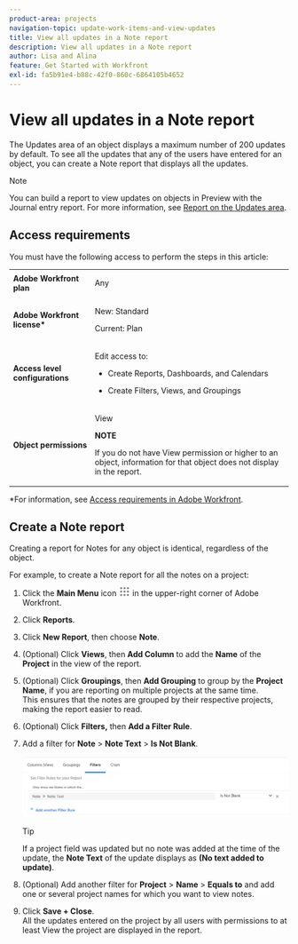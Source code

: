 ```yaml
---
product-area: projects
navigation-topic: update-work-items-and-view-updates
title: View all updates in a Note report
description: View all updates in a Note report
author: Lisa and Alina
feature: Get Started with Workfront
exl-id: fa5b91e4-b88c-42f0-860c-6864105b4652
---
```

# View all updates in a Note report

<!--
<p data-mc-conditions="QuicksilverOrClassic.Draft mode">(NOTE: Alina: ***This is a report and it is in the Getting Started/ Updates section because I think it makes more sense to be in this area, where people want to view updates. - added this to this section from Reporting on 7/3/2018 ) </p>
-->

The Updates area of an object displays a maximum number of 200 updates by default. To see all the updates that any of the users have entered for an object, you can create a Note report that displays all the updates.

>[!NOTE]
>
>You can build a report to view updates on objects in Preview with the Journal entry report. For more information, see [Report on the Updates area](../../reports-and-dashboards/reports/creating-and-managing-reports/create-journal-entry-report.md).

## Access requirements

You must have the following access to perform the steps in this article:

<table style="table-layout:auto"> 
 <col> 
 </col> 
 <col> 
 </col> 
 <tbody> 
  <tr> 
   <td role="rowheader"><strong>Adobe Workfront plan</strong></td> 
   <td> <p>Any</p> </td> 
  </tr> 
  <tr> 
   <td role="rowheader"><strong>Adobe Workfront license*</strong></td> 
   <td> <p>New: Standard </p>
   <p>Current: Plan</p> </td> 
  </tr> 
  <tr> 
   <td role="rowheader"><strong>Access level configurations</strong></td> 
   <td> <p>Edit access to:</p> 
    <ul> 
     <li> <p>Create Reports, Dashboards, and Calendars</p> </li> 
     <li> <p>Create Filters, Views, and Groupings</p> </li> 
    </ul> </td> 
  </tr> 
  <tr> 
   <td role="rowheader"><strong>Object permissions</strong></td> 
   <td> <p>View</p> <p><b>NOTE</b></p>
   <p>If you do not have View permission or higher to an object, information for that object does not display in the report.</p>  </td> 
  </tr> 
 </tbody> 
</table>

*For information, see [Access requirements in Adobe Workfront](/help/quicksilver/administration-and-setup/add-users/access-levels-and-object-permissions/access-level-requirements-in-documentation.md). 

## Create a Note report

Creating a report for Notes for any object is identical, regardless of the object.

For example, to create a Note report for all the notes on a project:

1. Click the **Main Menu** icon ![](assets/main-menu-icon.png) in the upper-right corner of Adobe Workfront.

1. Click&nbsp;**Reports**.
1. Click **New Report**, then choose&nbsp;**Note**.

1. (Optional) Click **Views**, then **Add Column** to add the **Name** of the **Project** in the view of the report.&nbsp;

1. (Optional) Click **Groupings**, then **Add Grouping** to group by the **Project Name**, if you are reporting on multiple projects at the same time.  
   This ensures that the notes are grouped by their respective projects, making the report easier to read.&nbsp;

1. (Optional) Click **Filters,** then **Add a Filter Rule**.
1. Add a filter for **Note** > **Note Text** > **Is Not Blank**.

   ![](assets/note-note-text-not-blank-filter.png)

   >[!TIP]
   >
   >   If a project field was updated but no note was added at the time of the update, the **Note Text** of the update displays as **(No text added to update)**.


1. (Optional) Add another filter for **Project** > **Name** > **Equals to** and add one or several project names for which you want to view notes. 
1. Click **Save + Close**.  
   All the updates entered on the project by all users with permissions to at least View the project are displayed in the report.
